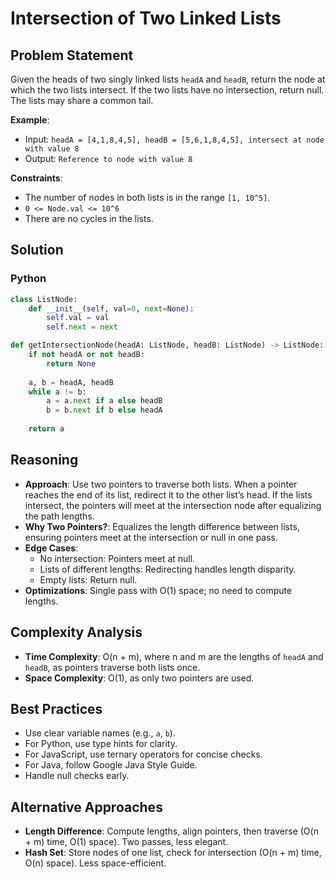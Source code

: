# Intersection of Two Linked Lists

## Problem Statement
Given the heads of two singly linked lists `headA` and `headB`, return the node at which the two lists intersect. If the two lists have no intersection, return null. The lists may share a common tail.

**Example**:
- Input: `headA = [4,1,8,4,5], headB = [5,6,1,8,4,5], intersect at node with value 8`
- Output: `Reference to node with value 8`

**Constraints**:
- The number of nodes in both lists is in the range `[1, 10^5]`.
- `0 <= Node.val <= 10^6`
- There are no cycles in the lists.

## Solution

### Python
```python
class ListNode:
    def __init__(self, val=0, next=None):
        self.val = val
        self.next = next

def getIntersectionNode(headA: ListNode, headB: ListNode) -> ListNode:
    if not headA or not headB:
        return None
    
    a, b = headA, headB
    while a != b:
        a = a.next if a else headB
        b = b.next if b else headA
    
    return a
```

## Reasoning
- **Approach**: Use two pointers to traverse both lists. When a pointer reaches the end of its list, redirect it to the other list’s head. If the lists intersect, the pointers will meet at the intersection node after equalizing the path lengths.
- **Why Two Pointers?**: Equalizes the length difference between lists, ensuring pointers meet at the intersection or null in one pass.
- **Edge Cases**:
  - No intersection: Pointers meet at null.
  - Lists of different lengths: Redirecting handles length disparity.
  - Empty lists: Return null.
- **Optimizations**: Single pass with O(1) space; no need to compute lengths.

## Complexity Analysis
- **Time Complexity**: O(n + m), where n and m are the lengths of `headA` and `headB`, as pointers traverse both lists once.
- **Space Complexity**: O(1), as only two pointers are used.

## Best Practices
- Use clear variable names (e.g., `a`, `b`).
- For Python, use type hints for clarity.
- For JavaScript, use ternary operators for concise checks.
- For Java, follow Google Java Style Guide.
- Handle null checks early.

## Alternative Approaches
- **Length Difference**: Compute lengths, align pointers, then traverse (O(n + m) time, O(1) space). Two passes, less elegant.
- **Hash Set**: Store nodes of one list, check for intersection (O(n + m) time, O(n) space). Less space-efficient.